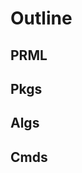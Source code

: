 <!-- # helloworld -->

<!-- ; ## hi, Read the Docs -->

# Outline

## PRML

## Pkgs

## Algs

## Cmds



